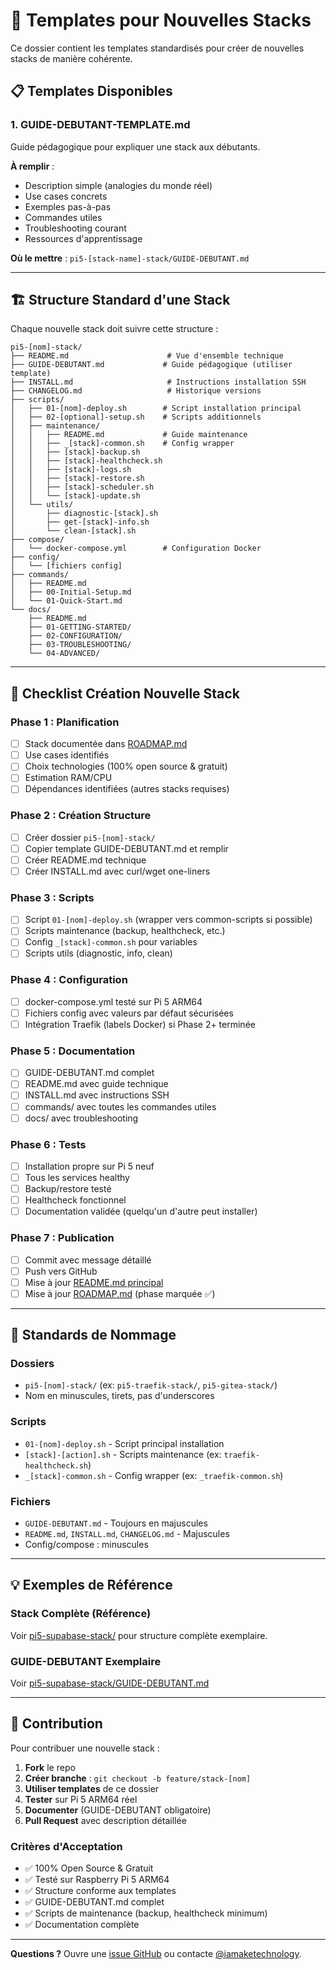 # 📐 Templates pour Nouvelles Stacks

Ce dossier contient les templates standardisés pour créer de nouvelles stacks de manière cohérente.

## 📋 Templates Disponibles

### 1. **GUIDE-DEBUTANT-TEMPLATE.md**
Guide pédagogique pour expliquer une stack aux débutants.

**À remplir** :
- Description simple (analogies du monde réel)
- Use cases concrets
- Exemples pas-à-pas
- Commandes utiles
- Troubleshooting courant
- Ressources d'apprentissage

**Où le mettre** : `pi5-[stack-name]-stack/GUIDE-DEBUTANT.md`

---

## 🏗️ Structure Standard d'une Stack

Chaque nouvelle stack doit suivre cette structure :

```
pi5-[nom]-stack/
├── README.md                      # Vue d'ensemble technique
├── GUIDE-DEBUTANT.md             # Guide pédagogique (utiliser template)
├── INSTALL.md                     # Instructions installation SSH
├── CHANGELOG.md                   # Historique versions
├── scripts/
│   ├── 01-[nom]-deploy.sh        # Script installation principal
│   ├── 02-[optional]-setup.sh    # Scripts additionnels
│   ├── maintenance/
│   │   ├── README.md             # Guide maintenance
│   │   ├── _[stack]-common.sh    # Config wrapper
│   │   ├── [stack]-backup.sh
│   │   ├── [stack]-healthcheck.sh
│   │   ├── [stack]-logs.sh
│   │   ├── [stack]-restore.sh
│   │   ├── [stack]-scheduler.sh
│   │   └── [stack]-update.sh
│   └── utils/
│       ├── diagnostic-[stack].sh
│       ├── get-[stack]-info.sh
│       └── clean-[stack].sh
├── compose/
│   └── docker-compose.yml        # Configuration Docker
├── config/
│   └── [fichiers config]
├── commands/
│   ├── README.md
│   ├── 00-Initial-Setup.md
│   └── 01-Quick-Start.md
└── docs/
    ├── README.md
    ├── 01-GETTING-STARTED/
    ├── 02-CONFIGURATION/
    ├── 03-TROUBLESHOOTING/
    └── 04-ADVANCED/
```

---

## 📝 Checklist Création Nouvelle Stack

### Phase 1 : Planification
- [ ] Stack documentée dans [ROADMAP.md](../ROADMAP.md)
- [ ] Use cases identifiés
- [ ] Choix technologies (100% open source & gratuit)
- [ ] Estimation RAM/CPU
- [ ] Dépendances identifiées (autres stacks requises)

### Phase 2 : Création Structure
- [ ] Créer dossier `pi5-[nom]-stack/`
- [ ] Copier template GUIDE-DEBUTANT.md et remplir
- [ ] Créer README.md technique
- [ ] Créer INSTALL.md avec curl/wget one-liners

### Phase 3 : Scripts
- [ ] Script `01-[nom]-deploy.sh` (wrapper vers common-scripts si possible)
- [ ] Scripts maintenance (backup, healthcheck, etc.)
- [ ] Config `_[stack]-common.sh` pour variables
- [ ] Scripts utils (diagnostic, info, clean)

### Phase 4 : Configuration
- [ ] docker-compose.yml testé sur Pi 5 ARM64
- [ ] Fichiers config avec valeurs par défaut sécurisées
- [ ] Intégration Traefik (labels Docker) si Phase 2+ terminée

### Phase 5 : Documentation
- [ ] GUIDE-DEBUTANT.md complet
- [ ] README.md avec guide technique
- [ ] INSTALL.md avec instructions SSH
- [ ] commands/ avec toutes les commandes utiles
- [ ] docs/ avec troubleshooting

### Phase 6 : Tests
- [ ] Installation propre sur Pi 5 neuf
- [ ] Tous les services healthy
- [ ] Backup/restore testé
- [ ] Healthcheck fonctionnel
- [ ] Documentation validée (quelqu'un d'autre peut installer)

### Phase 7 : Publication
- [ ] Commit avec message détaillé
- [ ] Push vers GitHub
- [ ] Mise à jour [README.md principal](../README.md)
- [ ] Mise à jour [ROADMAP.md](../ROADMAP.md) (phase marquée ✅)

---

## 🎨 Standards de Nommage

### Dossiers
- `pi5-[nom]-stack/` (ex: `pi5-traefik-stack/`, `pi5-gitea-stack/`)
- Nom en minuscules, tirets, pas d'underscores

### Scripts
- `01-[nom]-deploy.sh` - Script principal installation
- `[stack]-[action].sh` - Scripts maintenance (ex: `traefik-healthcheck.sh`)
- `_[stack]-common.sh` - Config wrapper (ex: `_traefik-common.sh`)

### Fichiers
- `GUIDE-DEBUTANT.md` - Toujours en majuscules
- `README.md`, `INSTALL.md`, `CHANGELOG.md` - Majuscules
- Config/compose : minuscules

---

## 💡 Exemples de Référence

### Stack Complète (Référence)
Voir [pi5-supabase-stack/](../pi5-supabase-stack/) pour structure complète exemplaire.

### GUIDE-DEBUTANT Exemplaire
Voir [pi5-supabase-stack/GUIDE-DEBUTANT.md](../pi5-supabase-stack/GUIDE-DEBUTANT.md)

---

## 🤝 Contribution

Pour contribuer une nouvelle stack :

1. **Fork** le repo
2. **Créer branche** : `git checkout -b feature/stack-[nom]`
3. **Utiliser templates** de ce dossier
4. **Tester** sur Pi 5 ARM64 réel
5. **Documenter** (GUIDE-DEBUTANT obligatoire)
6. **Pull Request** avec description détaillée

### Critères d'Acceptation
- ✅ 100% Open Source & Gratuit
- ✅ Testé sur Raspberry Pi 5 ARM64
- ✅ Structure conforme aux templates
- ✅ GUIDE-DEBUTANT.md complet
- ✅ Scripts de maintenance (backup, healthcheck minimum)
- ✅ Documentation complète

---

**Questions ?** Ouvre une [issue GitHub](https://github.com/iamaketechnology/pi5-setup/issues) ou contacte [@iamaketechnology](https://github.com/iamaketechnology).
